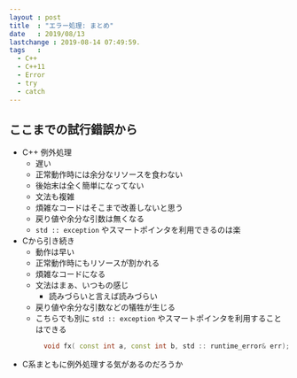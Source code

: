 ```yaml
---
layout : post
title  : "エラー処理: まとめ"
date   : 2019/08/13
lastchange : 2019-08-14 07:49:59.
tags   :
  - C++
  - C++11
  - Error
  - try
  - catch
---
```


## ここまでの試行錯誤から

* C++ 例外処理
  * 遅い
  * 正常動作時には余分なリソースを食わない
  * 後始末は全く簡単になってない
  * 文法も複雑
  * 煩雑なコードはそこまで改善しないと思う
  * 戻り値や余分な引数は無くなる
  * `std :: exception` やスマートポインタを利用できるのは楽
* Cから引き続き
  * 動作は早い
  * 正常動作時にもリソースが割かれる
  * 煩雑なコードになる
  * 文法はまぁ、いつもの感じ
    * 読みづらいと言えば読みづらい
  * 戻り値や余分な引数などの犠牲が生じる
  * こちらでも別に `std :: exception` やスマートポインタを利用することはできる
    ```cpp
      void fx( const int a, const int b, std :: runtime_error& err);
    ```
* C系まともに例外処理する気があるのだろうか
